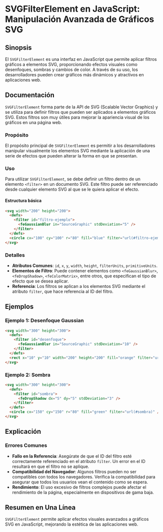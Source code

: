 <!--
Meta Description: # SVGFilterElement en JavaScript: Manipulación Avanzada de Gráficos SVG ## Sinopsis El `SVGFilterElement` es una interfaz en JavaScript que permite ap...
Meta Keywords: svg, filter, que, los, filtro
-->

# SVGFilterElement en JavaScript: Manipulación Avanzada de Gráficos SVG

## Sinopsis
El `SVGFilterElement` es una interfaz en JavaScript que permite aplicar filtros gráficos a elementos SVG, proporcionando efectos visuales como desenfoques, sombras y cambios de color. A través de su uso, los desarrolladores pueden crear gráficos más dinámicos y atractivos en aplicaciones web.

## Documentación
`SVGFilterElement` forma parte de la API de SVG (Scalable Vector Graphics) y se utiliza para definir filtros que pueden ser aplicados a elementos gráficos SVG. Estos filtros son muy útiles para mejorar la apariencia visual de los gráficos en una página web.

### Propósito
El propósito principal de `SVGFilterElement` es permitir a los desarrolladores manipular visualmente los elementos SVG mediante la aplicación de una serie de efectos que pueden alterar la forma en que se presentan. 

### Uso
Para utilizar `SVGFilterElement`, se debe definir un filtro dentro de un elemento `<filter>` en un documento SVG. Este filtro puede ser referenciado desde cualquier elemento SVG al que se le quiera aplicar el efecto.

#### Estructura básica
```html
<svg width="200" height="200">
  <defs>
    <filter id="filtro-ejemplo">
      <feGaussianBlur in="SourceGraphic" stdDeviation="5" />
    </filter>
  </defs>
  <circle cx="100" cy="100" r="80" fill="blue" filter="url(#filtro-ejemplo)" />
</svg>
```

### Detalles
- **Atributos Comunes**: `id`, `x`, `y`, `width`, `height`, `filterUnits`, `primitiveUnits`.
- **Elementos de Filtro**: Puede contener elementos como `<feGaussianBlur>`, `<feDropShadow>`, `<feColorMatrix>`, entre otros, que especifican el tipo de efecto que se desea aplicar.
- **Referencia**: Los filtros se aplican a los elementos SVG mediante el atributo `filter`, que hace referencia al ID del filtro.

## Ejemplos
### Ejemplo 1: Desenfoque Gaussian
```html
<svg width="300" height="300">
  <defs>
    <filter id="desenfoque">
      <feGaussianBlur in="SourceGraphic" stdDeviation="10" />
    </filter>
  </defs>
  <rect x="10" y="10" width="200" height="200" fill="orange" filter="url(#desenfoque)" />
</svg>
```

### Ejemplo 2: Sombra
```html
<svg width="300" height="300">
  <defs>
    <filter id="sombra">
      <feDropShadow dx="5" dy="5" stdDeviation="3" />
    </filter>
  </defs>
  <circle cx="150" cy="150" r="80" fill="green" filter="url(#sombra)" />
</svg>
```

## Explicación
### Errores Comunes
- **Fallo en la Referencia**: Asegúrate de que el ID del filtro esté correctamente referenciado en el atributo `filter`. Un error en el ID resultará en que el filtro no se aplique.
- **Compatibilidad del Navegador**: Algunos filtros pueden no ser compatibles con todos los navegadores. Verifica la compatibilidad para asegurar que todos los usuarios vean el contenido como se espera.
- **Rendimiento**: El uso excesivo de filtros complejos puede afectar el rendimiento de la página, especialmente en dispositivos de gama baja.

## Resumen en Una Línea
`SVGFilterElement` permite aplicar efectos visuales avanzados a gráficos SVG en JavaScript, mejorando la estética de las aplicaciones web.